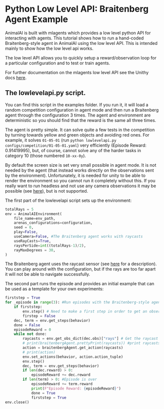 # Python Low Level API: Braitenberg Agent Example

AnimalAI is built with mlagents which provides a low level python API for interacting with agents. This tutorial shows how to run a hand-coded Braitenberg-style agent in AnimalAI using the low level API. This is intended mainly to show how the low level api works.

The low level API allows you to quickly setup a reward/observation loop for a particular configuration and to test or train agents.

For further documentation on the mlagents low level API see the Unithy docs [here](https://github.com/Unity-Technologies/ml-agents/blob/main/docs/Python-API.md).

## The lowlevelapi.py script.

You can find this script in the examples folder. If you run it, it will load a random competition configuration in agent mode and then run a Braitenberg agent through the configuration 3 times. The agent and environment are deterministic so you should find that the reward is the same all three times. 

The agent is pretty simple. It can solve quite a few tests in the competition by turning towards yellow and green objects and avoiding red ones. For example, it solves `01-05-01` (run `python lowlevelapi.py configs/competition/01-05-01.yaml`) very efficiently (Episode Reward: 0.91419995), but, of course, cannot solve any of the harder tasks in category 10 (those numbered `10-xx-0y`).

By default the screen size is set very small possible in agent mode. It is not needed by the agent (that instead works directly on the observations sent by the environment). Unfortunately, it is needed for unity to be able to render the environment so you cannot run it completely without this. If you really want to run headless and not use any camera observations it may be possible (see [here](https://github.com/Unity-Technologies/ml-agents/blob/main/docs/Learning-Environment-Executable.md)), but is not supported.

The first part of the lowlevelapi script sets up the environment:

```python
totalRays = 5
env = AnimalAIEnvironment(
    file_name=env_path,
    arenas_configurations=configuration,
    seed = 0,
    play=False,
    useCamera=False, #The Braitenberg agent works with raycasts
    useRayCasts=True,
    raysPerSide=int((totalRays-1)/2),
    rayMaxDegrees = 30,
)
```

The Braitenberg agent uses the raycast sensor (see [here](observations.md) for a description). You can play around with the configuration, but if the rays are too far apart it will not be able to navigate successfully. 

The second part runs the episode and provides an initial example that can be used as a template for your own experiments:

```python
firststep = True
for _episode in range(3): #Run episodes with the Braitenberg-style agent
    if firststep:
        env.step() # Need to make a first step in order to get an observation.
        firstep = False
    dec, term = env.get_steps(behavior)
    done = False
    episodeReward = 0
    while not done:
        raycasts = env.get_obs_dict(dec.obs)["rays"] # Get the raycast data
        # print(braitenbergAgent.prettyPrint(raycasts)) #print raycasts in more readable format
        action = braitenbergAgent.get_action(raycasts)
        # print(action)
        env.set_actions(behavior, action.action_tuple)
        env.step()      
        dec, term = env.get_steps(behavior)
        if len(dec.reward) > 0:
            episodeReward += dec.reward
        if len(term) > 0: #Episode is over
            episodeReward += term.reward
            print(F"Episode Reward: {episodeReward}")
            done = True
            firststep = True
env.close()
```

